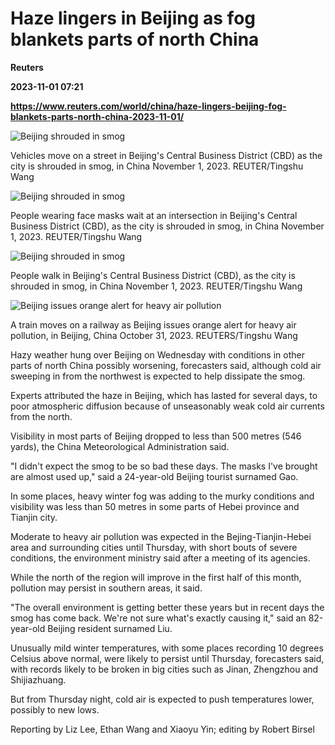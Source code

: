 # Haze lingers in Beijing as fog blankets parts of north China
**Reuters**

**2023-11-01 07:21**

**https://www.reuters.com/world/china/haze-lingers-beijing-fog-blankets-parts-north-china-2023-11-01/**

![Beijing shrouded in smog](https://www.reuters.com/resizer/7cbB-QRWDG7P02SDfuKteG4Y_kM=/1920x0/filters:quality(80)/cloudfront-us-east-2.images.arcpublishing.com/reuters/55ACLAQPRZMEHID2PSPXSA6NMY.jpg)

Vehicles move on a street in Beijing's Central Business District (CBD) as the city is shrouded in smog, in China November 1, 2023. REUTER/Tingshu Wang

![Beijing shrouded in smog](https://www.reuters.com/resizer/gI_AU9Csr_fqFwvOlvPJLd7uq5I=/1920x0/filters:quality(80)/cloudfront-us-east-2.images.arcpublishing.com/reuters/FQGM7ZOWQJK3FJZD7MAIVXBHK4.jpg)

People wearing face masks wait at an intersection in Beijing's Central Business District (CBD), as the city is shrouded in smog, in China November 1, 2023. REUTER/Tingshu Wang

![Beijing shrouded in smog](https://www.reuters.com/resizer/hCa2VUDsDOurrPVRGJl6uQBKGcg=/1920x0/filters:quality(80)/cloudfront-us-east-2.images.arcpublishing.com/reuters/V6REAAJHEZNAXA5Z3DTMTRG3BQ.jpg)

People walk in Beijing's Central Business District (CBD), as the city is shrouded in smog, in China November 1, 2023. REUTER/Tingshu Wang

![Beijing issues orange alert for heavy air pollution](https://www.reuters.com/resizer/eq1RQ8oMVx4ifLkwqRDHL3Q5D9c=/1920x0/filters:quality(80)/cloudfront-us-east-2.images.arcpublishing.com/reuters/XAUMWFOC3BMETFH45ZIDOU7UU4.jpg)

A train moves on a railway as Beijing issues orange alert for heavy air pollution, in Beijing, China October 31, 2023. REUTERS/Tingshu Wang

Hazy weather hung over Beijing on Wednesday with conditions in other parts of north China possibly worsening, forecasters said, although cold air sweeping in from the northwest is expected to help dissipate the smog.

Experts attributed the haze in Beijing, which has lasted for several days, to poor atmospheric diffusion because of unseasonably weak cold air currents from the north.

Visibility in most parts of Beijing dropped to less than 500 metres (546 yards), the China Meteorological Administration said.

"I didn't expect the smog to be so bad these days. The masks I've brought are almost used up," said a 24-year-old Beijing tourist surnamed Gao.

In some places, heavy winter fog was adding to the murky conditions and visibility was less than 50 metres in some parts of Hebei province and Tianjin city.

Moderate to heavy air pollution was expected in the Bejing-Tianjin-Hebei area and surrounding cities until Thursday, with short bouts of severe conditions, the environment ministry said after a meeting of its agencies.

While the north of the region will improve in the first half of this month, pollution may persist in southern areas, it said.

"The overall environment is getting better these years but in recent days the smog has come back. We're not sure what's exactly causing it," said an 82-year-old Beijing resident surnamed Liu.

Unusually mild winter temperatures, with some places recording 10 degrees Celsius above normal, were likely to persist until Thursday, forecasters said, with records likely to be broken in big cities such as Jinan, Zhengzhou and Shijiazhuang.

But from Thursday night, cold air is expected to push temperatures lower, possibly to new lows.

Reporting by Liz Lee, Ethan Wang and Xiaoyu Yin; editing by Robert Birsel